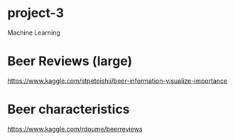 # project-3
Machine Learning


# Beer Reviews (large)

https://www.kaggle.com/stpeteishii/beer-information-visualize-importance


# Beer characteristics

https://www.kaggle.com/rdoume/beerreviews